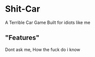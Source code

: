 # Shit-Car
A Terrible Car Game Built for idiots like me

## "Features"
Dont ask me, How the fuck do i know
